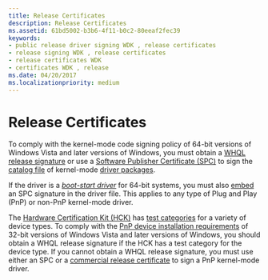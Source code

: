 ```yaml
---
title: Release Certificates
description: Release Certificates
ms.assetid: 61bd5002-b3b6-4f11-b0c2-80eeaf2fec39
keywords:
- public release driver signing WDK , release certificates
- release signing WDK , release certificates
- release certificates WDK
- certificates WDK , release
ms.date: 04/20/2017
ms.localizationpriority: medium
---
```


# Release Certificates


To comply with the kernel-mode code signing policy of 64-bit versions of Windows Vista and later versions of Windows, you must obtain a [WHQL release signature](whql-release-signature.md) or use a [Software Publisher Certificate (SPC)](software-publisher-certificate.md) to sign the [catalog file](catalog-files.md) of kernel-mode [driver packages](driver-packages.md).

If the driver is a [*boot-start driver*](https://msdn.microsoft.com/library/windows/hardware/ff556272#wdkgloss-boot-start-driver) for 64-bit systems, you must also [embed](embedded-signatures-in-a-driver-file.md) an SPC signature in the driver file. This applies to any type of Plug and Play (PnP) or non-PnP kernel-mode driver.

The [Hardware Certification Kit (HCK)](http://go.microsoft.com/fwlink/p/?linkid=227016) has [test categories](http://go.microsoft.com/fwlink/p/?linkid=189178) for a variety of device types. To comply with the [PnP device installation requirements](pnp-device-installation-signing-requirements--windows-vista-and-later-.md) of 32-bit versions of Windows Vista and later versions of Windows, you should obtain a WHQL release signature if the HCK has a test category for the device type. If you cannot obtain a WHQL release signature, you must use either an SPC or a [commercial release certificate](commercial-release-certificate.md) to sign a PnP kernel-mode driver.

 

 





